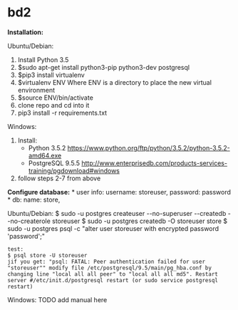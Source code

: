 # bd2

**Installation:**

Ubuntu/Debian:
1. Install Python 3.5
2. $sudo apt-get install python3-pip python3-dev postgresql
3. $pip3 install virtualenv
4. $virtualenv ENV
	Where ENV is a directory to place the new virtual environment
5. $source ENV/bin/activate
6. clone repo and cd into it
7. pip3 install -r requirements.txt


Windows:
1. Install:
	- Python 3.5.2 https://www.python.org/ftp/python/3.5.2/python-3.5.2-amd64.exe
	- PostgreSQL 9.5.5 http://www.enterprisedb.com/products-services-training/pgdownload#windows
2. follow steps 2-7 from above


**Configure database:**
    * user info:
     username: storeuser, password: password
    * db:
     name: store,

Ubuntu/Debian:
    $ sudo -u postgres createuser --no-superuser --createdb --no-createrole storeuser
    $ sudo -u postgres createdb -O storeuser store
    $ sudo -u postgres psql -c "alter user storeuser with encrypted password 'password';"

    test:
    $ psql store -U storeuser
    jif you get: "psql: FATAL: Peer authentication failed for user "storeuser"" modify file /etc/postgresql/9.5/main/pg_hba.conf by changing line "local all all peer" to "local all all md5". Restart server #/etc/init.d/postgresql restart (or sudo service postgresql restart)

Windows:
	TODO add manual here
